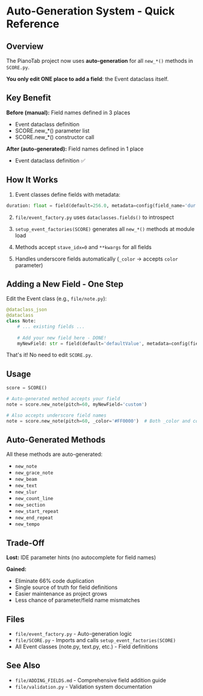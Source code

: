 # Auto-Generation System - Quick Reference

## Overview

The PianoTab project now uses **auto-generation** for all `new_*()` methods in `SCORE.py`. 

**You only edit ONE place to add a field**: the Event dataclass itself.

## Key Benefit

**Before (manual):** Field names defined in 3 places
- Event dataclass definition
- SCORE.new_*() parameter list  
- SCORE.new_*() constructor call

**After (auto-generated):** Field names defined in 1 place
- Event dataclass definition ✅

## How It Works

1. Event classes define fields with metadata:
```python
duration: float = field(default=256.0, metadata=config(field_name='dur'))
```

2. `file/event_factory.py` uses `dataclasses.fields()` to introspect

3. `setup_event_factories(SCORE)` generates all `new_*()` methods at module load

4. Methods accept `stave_idx=0` and `**kwargs` for all fields

5. Handles underscore fields automatically (`_color` → accepts `color` parameter)

## Adding a New Field - One Step

Edit the Event class (e.g., `file/note.py`):

```python
@dataclass_json
@dataclass
class Note:
    # ... existing fields ...
    
    # Add your new field here - DONE!
    myNewField: str = field(default='defaultValue', metadata=config(field_name='newFld'))
```

That's it! No need to edit `SCORE.py`.

## Usage

```python
score = SCORE()

# Auto-generated method accepts your field
note = score.new_note(pitch=60, myNewField='custom')

# Also accepts underscore field names
note = score.new_note(pitch=60, _color='#FF0000')  # Both _color and color work
```

## Auto-Generated Methods

All these methods are auto-generated:
- `new_note`
- `new_grace_note`
- `new_beam`
- `new_text`
- `new_slur`
- `new_count_line`
- `new_section`
- `new_start_repeat`
- `new_end_repeat`
- `new_tempo`

## Trade-Off

**Lost:** IDE parameter hints (no autocomplete for field names)

**Gained:** 
- Eliminate 66% code duplication
- Single source of truth for field definitions
- Easier maintenance as project grows
- Less chance of parameter/field name mismatches

## Files

- `file/event_factory.py` - Auto-generation logic
- `file/SCORE.py` - Imports and calls `setup_event_factories(SCORE)`
- All Event classes (note.py, text.py, etc.) - Field definitions

## See Also

- `file/ADDING_FIELDS.md` - Comprehensive field addition guide
- `file/validation.py` - Validation system documentation
